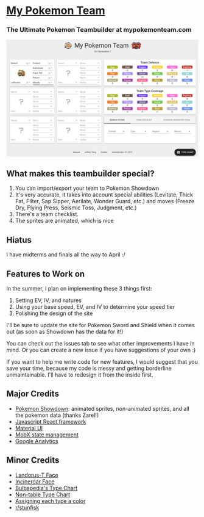 # [My Pokemon Team](https://mypokemonteam.com)
### The Ultimate Pokemon Teambuilder at mypokemonteam.com

![My Pokemon Team Screenshot](src/my-pokemon-team-screenshot.png)

## What makes this teambuilder special?
1. You can import/export your team to Pokemon Showdown
2. It's very accurate, it takes into account special abilities (Levitate, Thick Fat, Filter, Sap Sipper, Aerilate, Wonder Guard, etc.) and moves (Freeze Dry, Flying Press, Seismic Toss, Judgment, etc.)
3. There's a team checklist.
4. The sprites are animated, which is nice

## Hiatus
I have midterms and finals all the way to April :/

## Features to Work on
In the summer, I plan on implementing these 3 things first:
1. Setting EV, IV, and natures
2. Using your base speed, EV, and IV to determine your speed tier
3. Polishing the design of the site

I'll be sure to update the site for Pokemon Sword and Shield when it comes out (as soon as Showdown has the data for it!)

You can check out the issues tab to see what other improvements I have in mind. Or you can create a new issue if you have suggestions of your own :)

If you want to help me write code for new features, I would suggest that you save your time, because my code is messy and getting borderline unmaintainable. I'll have to redesign it from the inside first.

## Major Credits
- [Pokemon Showdown](https://pokemonshowdown.com/): animated sprites, non-animated sprites, and all the pokemon data (thanks Zarel!)
- [Javascript React framework](https://reactjs.org/)
- [Material UI](https://material-ui.com/)
- [MobX state management](https://mobx.js.org/)
- [Google Analytics](https://support.google.com/analytics/answer/1008015?hl=en)

## Minor Credits
- [Landorus-T Face](https://archive.nyafuu.org/vp/last/50/34683395/)
- [Incineroar Face](https://thegamehaus.com/wolfe-glick-wins-sixth-regional-title-vgc-2018-charlotte-regional-championships-recap/2018/03/20/)
- [Bulbapedia's Type Chart](https://bulbapedia.bulbagarden.net/wiki/Type)
- [Non-table Type Chart](https://pinterest.ca/pin/307159637067301004/)
- [Assigning each type a color](https://guiguilegui.wordpress.com/2016/05/23/pokemon-type-classifier-using-their-colors')
- [r/stunfisk](https://reddit.com/r/stunfisk)